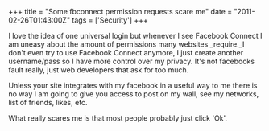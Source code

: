 +++
title = "Some fbconnect permission requests scare me"
date = "2011-02-26T01:43:00Z"
tags = ['Security']
+++

I love the idea of one universal login but whenever I see Facebook Connect I
am uneasy about the amount of permissions many websites _require._I don't
even try to use Facebook Connect anymore, I just create another username/pass
so I have more control over my privacy. It's not facebooks fault really,
just web developers that ask for too much.

Unless your site integrates with my facebook in a useful way to me there is no
way I am going to give you access to post on my wall, see my networks, list of
friends, likes, etc.

What really scares me is that most people probably just click 'Ok'.

